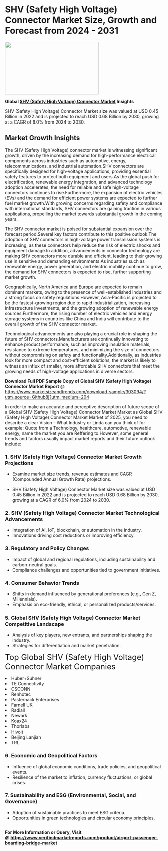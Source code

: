 <H1>SHV (Safety High Voltage) Connector Market Size, Growth and Forecast from 2024 - 2031</H1><img class="aligncenter size-medium wp-image-584254" src="https://thirdeyenews.in/wp-content/uploads/2024/09/Global-Market-Research-300x168.jpeg" alt="" width="300" height="168" /><p><strong>Global&nbsp;<a href="https://www.marketsizeandtrends.com/download-sample/303094/?utm_source=Github8j?utm_medium=204">SHV (Safety High Voltage) Connector Market</a> Insights</strong></p><p>SHV (Safety High Voltage) Connector Market size was valued at USD 0.45 Billion in 2022 and is projected to reach USD 0.68 Billion by 2030, growing at a CAGR of 6.0% from 2024 to 2030.</p><p><h2>Market Growth Insights</h2> <p>The SHV (Safety High Voltage) connector market is witnessing significant growth, driven by the increasing demand for high-performance electrical components across industries such as automotive, energy, telecommunications, and industrial automation.SHV connectors are specifically designed for high-voltage applications, providing essential safety features to protect both equipment and users.As the global push for electrification, renewable energy integration, and advanced technology adoption accelerates, the need for reliable and safe high-voltage connectors continues to rise.Furthermore, the expansion of electric vehicles (EVs) and the demand for efficient power systems are expected to further fuel market growth.With growing concerns regarding safety and compliance with international standards, SHV connectors are gaining traction in various applications, propelling the market towards substantial growth in the coming years.</p> <p>The SHV connector market is poised for substantial expansion over the forecast period.Several key factors contribute to this positive outlook.The adoption of SHV connectors in high-voltage power transmission systems is increasing, as these connectors help reduce the risk of electric shocks and equipment damage.In addition, advancements in connector technology are making SHV connectors more durable and efficient, leading to their growing use in sensitive and demanding environments.As industries such as renewable energy, power generation, and electric mobility continue to grow, the demand for SHV connectors is expected to rise, further supporting market growth.</p> <p>Geographically, North America and Europe are expected to remain dominant markets, owing to the presence of well-established industries and a strong focus on safety regulations.However, Asia-Pacific is projected to be the fastest-growing region due to rapid industrialization, increasing infrastructure investments, and the growing adoption of renewable energy sources.Furthermore, the rising number of electric vehicles and energy storage systems in countries like China and India will contribute to the overall growth of the SHV connector market.</p> <p>Technological advancements are also playing a crucial role in shaping the future of SHV connectors.Manufacturers are continually innovating to enhance product performance, such as improving insulation materials, resistance to extreme temperatures, and minimizing the size of connectors without compromising on safety and functionality.Additionally, as industries look for more compact and cost-efficient solutions, the market is likely to witness an influx of smaller, more affordable SHV connectors that meet the growing needs of high-voltage applications in diverse sectors.</p> <p><span class=""><strong>Download Full PDF Sample Copy of Global SHV (Safety High Voltage) Connector Market Report</strong> @ <a href="https://www.marketsizeandtrends.com/download-sample/303094/?utm_source=Github8j?utm_medium=204" target="_blank">https://www.marketsizeandtrends.com/download-sample/303094/?utm_source=Github8j?utm_medium=204</a></span></p><p>In order to make an accurate and perceptive description of future scope of a Global&nbsp;SHV (Safety High Voltage) Connector Market Market as Global&nbsp;SHV (Safety High Voltage) Connector Market Market of 2025, you need to describe a clear Vision &ndash; What Industry or Linda can you think of for example: Quote from a Technology, healthcare, automotive, renewable energy, name the market you are Reffering to.However, some general trends and factors usually impact market reports and their future outlook include:</p><h3>1.&nbsp;<strong>SHV (Safety High Voltage) Connector Market Growth Projections</strong></h3><ul><li>Examine market size trends, revenue estimates and CAGR (Compounded Annual Growth Rate) projections.</li><li><p>SHV (Safety High Voltage) Connector Market size was valued at USD 0.45 Billion in 2022 and is projected to reach USD 0.68 Billion by 2030, growing at a CAGR of 6.0% from 2024 to 2030.</p></li></ul><h3>2.&nbsp;<strong>SHV (Safety High Voltage) Connector Market Technological Advancements</strong></h3><ul><li>Integration of AI, IoT, blockchain, or automation in the industry.</li><li>Innovations driving cost reductions or improving efficiency.</li></ul><h3>3.&nbsp;<strong>Regulatory and Policy Changes</strong></h3><ul><li>Impact of global and regional regulations, including sustainability and carbon-neutral goals.</li><li>Compliance challenges and opportunities tied to government initiatives.</li></ul><h3>4.&nbsp;<strong>Consumer Behavior Trends</strong></h3><ul><li>Shifts in demand influenced by generational preferences (e.g., Gen Z, Millennials).</li><li>Emphasis on eco-friendly, ethical, or personalized products/services.</li></ul><h3>5.&nbsp;<strong>Global SHV (Safety High Voltage) Connector Market Competitive Landscape</strong></h3><ul><li>Analysis of key players, new entrants, and partnerships shaping the industry.</li><li>Strategies for differentiation and market penetration.</li></ul><p data-pm-slice="1 1 []"><span style="color: inherit; font-family: inherit; font-size: 25px;">Top Global SHV (Safety High Voltage) Connector Market Companies</span></p><div class="" data-test-id=""><p><li>Huber+Suhner</li><li> TE Connectivity</li><li> CSCONN</li><li> Renhotec</li><li> Pasternack Enterprises</li><li> Farnell UK</li><li> Radiall</li><li> Newark</li><li> Koax24</li><li> Thorlabs</li><li> Hivolt</li><li> Beijing Lanjian</li><li> TRL</li></p></div><h3>6.&nbsp;<strong>Economic and Geopolitical Factors</strong></h3><ul><li>Influence of global economic conditions, trade policies, and geopolitical events.</li><li>Resilience of the market to inflation, currency fluctuations, or global crises.</li></ul><h3>7.&nbsp;<strong>Sustainability and ESG (Environmental, Social, and Governance)</strong></h3><ul><li>Adoption of sustainable practices to meet ESG criteria.</li><li>Opportunities in green technologies and circular economy principles.</li></ul><h2><strong style="font-size: 14px;">For More Information or Query, Visit @&nbsp;</strong><a style="background-color: #ffffff; font-size: 14px;" href="https://www.marketsizeandtrends.com/report/shv-safety-high-voltage-connector-market/" target="_blank">https://www.verifiedmarketreports.com/product/airport-passenger-boarding-bridge-market</a></h2>